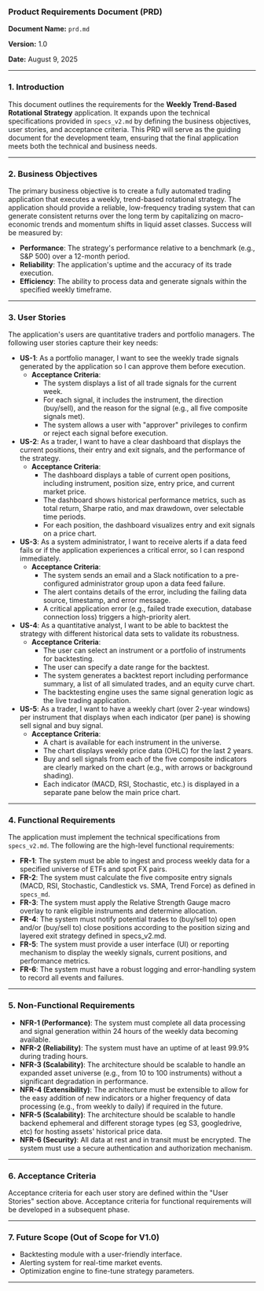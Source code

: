 ### Product Requirements Document (PRD)

**Document Name:** `prd.md`

**Version:** 1.0

**Date:** August 9, 2025

---

### 1. Introduction

This document outlines the requirements for the **Weekly Trend-Based Rotational Strategy** application. It expands upon the technical specifications provided in `specs_v2.md` by defining the business objectives, user stories, and acceptance criteria. This PRD will serve as the guiding document for the development team, ensuring that the final application meets both the technical and business needs.

---

### 2. Business Objectives

The primary business objective is to create a fully automated trading application that executes a weekly, trend-based rotational strategy. The application should provide a reliable, low-frequency trading system that can generate consistent returns over the long term by capitalizing on macro-economic trends and momentum shifts in liquid asset classes. Success will be measured by:

-   **Performance**: The strategy's performance relative to a benchmark (e.g., S&P 500) over a 12-month period.
-   **Reliability**: The application's uptime and the accuracy of its trade execution.
-   **Efficiency**: The ability to process data and generate signals within the specified weekly timeframe.

---

### 3. User Stories

The application's users are quantitative traders and portfolio managers. The following user stories capture their key needs:

-   **US-1**: As a portfolio manager, I want to see the weekly trade signals generated by the application so I can approve them before execution.
    -   **Acceptance Criteria**:
        -   The system displays a list of all trade signals for the current week.
        -   For each signal, it includes the instrument, the direction (buy/sell), and the reason for the signal (e.g., all five composite signals met).
        -   The system allows a user with "approver" privileges to confirm or reject each signal before execution.
-   **US-2**: As a trader, I want to have a clear dashboard that displays the current positions, their entry and exit signals, and the performance of the strategy.
    -   **Acceptance Criteria**:
        -   The dashboard displays a table of current open positions, including instrument, position size, entry price, and current market price.
        -   The dashboard shows historical performance metrics, such as total return, Sharpe ratio, and max drawdown, over selectable time periods.
        -   For each position, the dashboard visualizes entry and exit signals on a price chart.
-   **US-3**: As a system administrator, I want to receive alerts if a data feed fails or if the application experiences a critical error, so I can respond immediately.
    -   **Acceptance Criteria**:
        -   The system sends an email and a Slack notification to a pre-configured administrator group upon a data feed failure.
        -   The alert contains details of the error, including the failing data source, timestamp, and error message.
        -   A critical application error (e.g., failed trade execution, database connection loss) triggers a high-priority alert.
-   **US-4**: As a quantitative analyst, I want to be able to backtest the strategy with different historical data sets to validate its robustness.
    -   **Acceptance Criteria**:
        -   The user can select an instrument or a portfolio of instruments for backtesting.
        -   The user can specify a date range for the backtest.
        -   The system generates a backtest report including performance summary, a list of all simulated trades, and an equity curve chart.
        -   The backtesting engine uses the same signal generation logic as the live trading application.
-   **US-5**: As a trader, I want to have a weekly chart (over 2-year windows) per instrument that displays when each indicator (per pane) is showing sell signal and buy signal.
    -   **Acceptance Criteria**:
        -   A chart is available for each instrument in the universe.
        -   The chart displays weekly price data (OHLC) for the last 2 years.
        -   Buy and sell signals from each of the five composite indicators are clearly marked on the chart (e.g., with arrows or background shading).
        -   Each indicator (MACD, RSI, Stochastic, etc.) is displayed in a separate pane below the main price chart.

---

### 4. Functional Requirements

The application must implement the technical specifications from `specs_v2.md`. The following are the high-level functional requirements:

-   **FR-1**: The system must be able to ingest and process weekly data for a specified universe of ETFs and spot FX pairs.
-   **FR-2**: The system must calculate the five composite entry signals (MACD, RSI, Stochastic, Candlestick vs. SMA, Trend Force) as defined in `specs_md`.
-   **FR-3**: The system must apply the Relative Strength Gauge macro overlay to rank eligible instruments and determine allocation.
-   **FR-4**: The system must notify potential trades to (buy/sell to) open and/or (buy/sell to) close positions according to the position sizing and layered exit strategy defined in specs_v2.md.
-   **FR-5**: The system must provide a user interface (UI) or reporting mechanism to display the weekly signals, current positions, and performance metrics.
-   **FR-6**: The system must have a robust logging and error-handling system to record all events and failures.

---

### 5. Non-Functional Requirements

-   **NFR-1 (Performance)**: The system must complete all data processing and signal generation within 24 hours of the weekly data becoming available.
-   **NFR-2 (Reliability)**: The system must have an uptime of at least 99.9% during trading hours.
-   **NFR-3 (Scalability)**: The architecture should be scalable to handle an expanded asset universe (e.g., from 10 to 100 instruments) without a significant degradation in performance.
-   **NFR-4 (Extensibility)**: The architecture must be extensible to allow for the easy addition of new indicators or a higher frequency of data processing (e.g., from weekly to daily) if required in the future.
-   **NFR-5 (Scalability)**: The architecture should be scalable to handle backend ephemeral and different storage types (eg S3, googledrive, etc) for hosting assets' historical price data.
-   **NFR-6 (Security)**: All data at rest and in transit must be encrypted. The system must use a secure authentication and authorization mechanism.

---

### 6. Acceptance Criteria

Acceptance criteria for each user story are defined within the "User Stories" section above. Acceptance criteria for functional requirements will be developed in a subsequent phase.

---

### 7. Future Scope (Out of Scope for V1.0)

-   Backtesting module with a user-friendly interface.
-   Alerting system for real-time market events.
-   Optimization engine to fine-tune strategy parameters.

---
